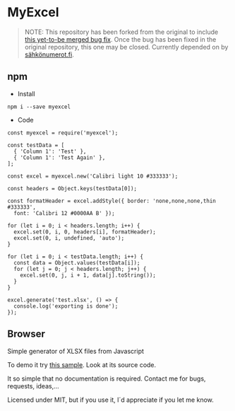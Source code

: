 # MyExcel

> NOTE: This repository has been forked from the original to include [this yet-to-be merged bug fix](https://github.com/healthcarelogic/MyExcel/pull/1). Once the bug has been fixed in the original repository, this one may be closed. Currently depended on by [sähkönumerot.fi](https://github.com/by-pinja/sahkonumerot-fi).

## npm

* Install

```
npm i --save myexcel
```

* Code

```
const myexcel = require('myexcel');

const testData = [
  { 'Column 1': 'Test' },
  { 'Column 1': 'Test Again' },
];

const excel = myexcel.new('Calibri light 10 #333333');

const headers = Object.keys(testData[0]);

const formatHeader = excel.addStyle({ border: 'none,none,none,thin #333333',
  font: 'Calibri 12 #0000AA B' });

for (let i = 0; i < headers.length; i++) {
  excel.set(0, i, 0, headers[i], formatHeader);
  excel.set(0, i, undefined, 'auto');
}

for (let i = 0; i < testData.length; i++) {
  const data = Object.values(testData[i]);
  for (let j = 0; j < headers.length; j++) {
    excel.set(0, j, i + 1, data[j].toString());
  }
}

excel.generate('test.xlsx', () => {
  console.log('exporting is done');
});
```

## Browser
Simple generator of XLSX files from Javascript

To demo it try [this sample](http://jsegarra1971.github.io/MyExcel/sample.html). Look at its source code.

It so simple that no documentation is required. Contact me for bugs, requests, ideas,...

Licensed under MIT, but if you use it, I´d appreciate if you let me know.

